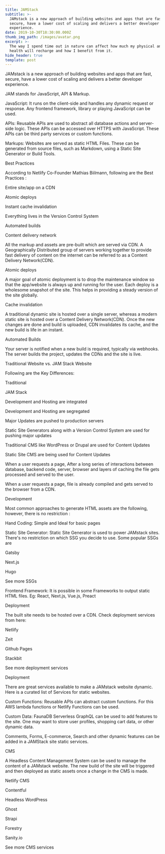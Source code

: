 ```yaml
---
title: JAMStack
subtitle: >-
  JAMstack is a new approach of building websites and apps that are fast,
  secure, have a lower cost of scaling and delivers a better developer
  experience.  
date: 2019-10-30T18:30:00.000Z
thumb_img_path: /images/avatar.png
excerpt: >-
  The way I spend time out in nature can affect how much my physical and mental
  health will recharge and how I benefit from it.
hide_header: true
template: post
---
```

JAMstack is a new approach of building websites and apps that are fast, secure, have a lower cost of scaling and delivers a better developer experience.  

JAM stands for JavaScript, API & Markup.





JavaScript: It runs on the client-side and handles any dynamic request or response. Any frontend framework, library or playing JavaScript can be used.  

APIs: Reusable APIs are used to abstract all database actions and server-side logic. These APIs can be accessed over HTTPS with JavaScript. These APIs can be third party services or custom functions.

Markups: Websites are served as static HTML Files. These can be generated from source files, such as Markdown, using a Static Site Generator or Build Tools. 



Best Practices



According to Netlify Co-Founder Mathias Biilmann, following are the Best Practices :

Entire site/app on a CDN

Atomic deploys

Instant cache invalidation

Everything lives in the Version Control System

Automated builds



Content delivery network

All the markup and assets are pre-built which are served via CDN. A Geographically Distributed group of servers working together to provide fast delivery of content on the internet can be referred to as a Content Delivery Network(CDN).



Atomic deploys

A major goal of atomic deployment is to drop the maintenance window so that the app/website is always up and running for the user. Each deploy is a wholesome snapshot of the site. This helps in providing a steady version of the site globally.



Cache invalidation

A traditional dynamic site is hosted over a single server, whereas a modern static site is hosted over a Content Delivery Network(CDN). Once the new changes are done and build is uploaded, CDN invalidates its cache, and the new build is life in an instant. 



Automated Builds

Your server is notified when a new build is required, typically via webhooks. The server builds the project, updates the CDNs and the site is live.



Traditional Website vs. JAM Stack Website

Following are the Key Differences:

Traditional

JAM Stack 

Development and Hosting are integrated

Development and Hosting are segregated

Major Updates are pushed to production servers

Static Site Generators along with a Version Control System are used for pushing major updates

Traditional CMS like WordPress or Drupal are used for Content Updates

Static Site CMS are being used for Content Updates

When a user requests a page, After a long series of interactions between database, backend code, server, browser and layers of caching the file gets processed and served to the user.

When a user requests a page, file is already compiled and gets served to the browser from a CDN.



Development



Most common approaches to generate HTML assets are the following, however, there is no restriction :



Hand Coding: Simple and Ideal for basic pages

Static Site Generator: Static Site Generator is used to power JAMstack sites. There's no restriction on which SSG you decide to use. Some popular SSGs are 

Gatsby

Next.js 

Hugo

See more SSGs

Frontend Framework: It is possible in some Frameworks to output static HTML files. Eg: React, Next.js, Vue.js, Preact



Deployment



The built site needs to be hosted over a CDN. Check deployment services from here:

Netlify 

Zeit 

Github Pages 

Stackbit

See more deployment services



Deployment



There are great services available to make a JAMstack website dynamic. Here is a curated list of Services for static websites.

Custom Functions: Reusable APIs can abstract custom functions. For this AWS lambda functions or Netlify Functions can be used.

Custom Data:   FaunaDB Serverless GraphQL can be used to add features to the site. One may want to store user profiles, shopping cart data, or other dynamic data. 

Comments, Forms, E-commerce, Search and other dynamic features can be added in a JAMStack site static services. 

CMS



A Headless Content Management System can be used to manage the content of a JAMstack website. The new build of the site will be triggered and then deployed as static assets once a change in the CMS is made. 



Netlify CMS

Contentful

Headless WordPress

Ghost

Strapi

Forestry

Sanity.io

See more CMS services
